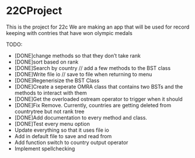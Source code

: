# 22CProject
This is the project for 22c
We are making an app that will be used for record keeping with contries that have won olympic medals

TODO:
- [DONE]change methods so that they don’t take rank
- [DONE]sort based on rank
- [DONE]Search by country // add a few methods to the BST class
- [DONE]Write file io // save to file when returning to menu
- [DONE]Regenerisize the BST Class
- [DONE]Create a seperate OMRA class that contains two BSTs and the methods to interact with them
- [DONE]Get the overloaded ostream operator to trigger when it should
- [DONE]Fix Remove. Currently, countries are getting deleted from countrytree but not rank tree
- [DONE]Add documentation to every method and class.
- [DONE]Test every menu option
- Update everything so that it uses file io
- Add in default file to save and read from
- Add function switch to country output operator
- Implement spellchecking
